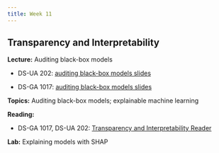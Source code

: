 ```yaml
---
title: Week 11
---
```


## Transparency and Interpretability

**Lecture:** Auditing black-box models

* DS-UA 202: [auditing black-box models slides]()
<!-- (../../../assets/10_black_box_202.pdf) -->
* DS-GA 1017: [auditing black-box models slides](../../../assets/11_BlackBox_1017.pdf)


**Topics:** Auditing black-box models; explainable machine learning

**Reading:**

<!-- * DS-UA 202: [Transparency and Interpretability Reader](../../../assets/transparency_reader_ua202_2022.pdf) -->
* DS-GA 1017, DS-UA 202: [Transparency and Interpretability Reader](../../../assets/transparency_reader_2023.pdf)

**Lab:** Explaining models with SHAP

<!-- * DS-UA 202: [Colab Notebook](https://colab.research.google.com/drive/1Y5qwGwy1v_l25ZOtZOPN15ZOfiQkfOWK?usp=sharing) -->
<!-- * DS-GA 1017: [Colab Notebook](https://colab.research.google.com/drive/1IyOjGaIMB_WCOn6vw16q_WCE3l52bqEp?usp=sharing) -->
